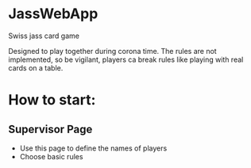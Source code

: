 # JassWebApp
Swiss jass card game

Designed to play together during corona time. The rules are not implemented, so be vigilant, players ca break rules like playing with real cards on a table.

# How to start:
## Supervisor Page
* Use this page to define the names of players
* Choose basic rules
